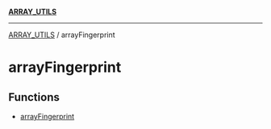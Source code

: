 [**ARRAY_UTILS**](../README.md)

***

[ARRAY_UTILS](../README.md) / arrayFingerprint

# arrayFingerprint

## Functions

- [arrayFingerprint](functions/arrayFingerprint.md)
